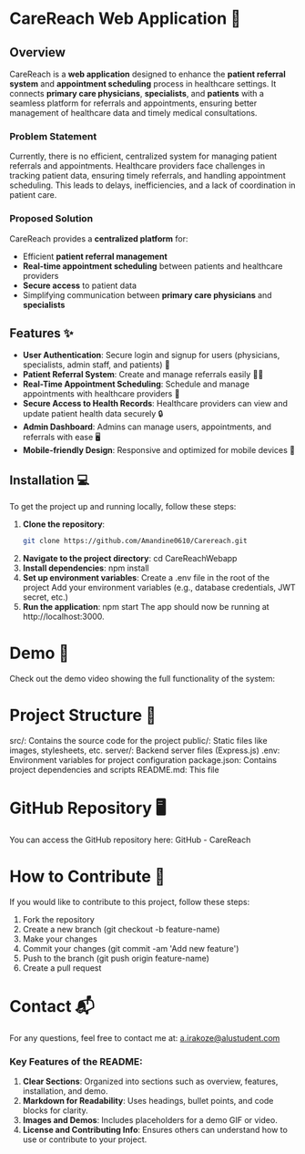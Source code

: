 # CareReach Web Application 🚀

## Overview

CareReach is a **web application** designed to enhance the **patient referral system** and **appointment scheduling** process in healthcare settings. It connects **primary care physicians**, **specialists**, and **patients** with a seamless platform for referrals and appointments, ensuring better management of healthcare data and timely medical consultations.

### Problem Statement

Currently, there is no efficient, centralized system for managing patient referrals and appointments. Healthcare providers face challenges in tracking patient data, ensuring timely referrals, and handling appointment scheduling. This leads to delays, inefficiencies, and a lack of coordination in patient care.

### Proposed Solution

CareReach provides a **centralized platform** for:
- Efficient **patient referral management**
- **Real-time appointment scheduling** between patients and healthcare providers
- **Secure access** to patient data
- Simplifying communication between **primary care physicians** and **specialists**

## Features ✨

- **User Authentication**: Secure login and signup for users (physicians, specialists, admin staff, and patients) 🔐
- **Patient Referral System**: Create and manage referrals easily 👩‍⚕️
- **Real-Time Appointment Scheduling**: Schedule and manage appointments with healthcare providers 📅
- **Secure Access to Health Records**: Healthcare providers can view and update patient health data securely 🔒
- **Admin Dashboard**: Admins can manage users, appointments, and referrals with ease 🖥️
- **Mobile-friendly Design**: Responsive and optimized for mobile devices 📱

## Installation 💻

To get the project up and running locally, follow these steps:

1. **Clone the repository**:
   ```bash
   git clone https://github.com/Amandine0610/Carereach.git
2. **Navigate to the project directory**:
   cd CareReachWebapp
3. **Install dependencies**:
   npm install
4. **Set up environment variables**:
Create a .env file in the root of the project
Add your environment variables (e.g., database credentials, JWT secret, etc.)
5. **Run the application**:
   npm start
The app should now be running at http://localhost:3000.

# Demo 🎥
Check out the demo video showing the full functionality of the system:


# Project Structure 📂
src/: Contains the source code for the project
public/: Static files like images, stylesheets, etc.
server/: Backend server files (Express.js)
.env: Environment variables for project configuration
package.json: Contains project dependencies and scripts
README.md: This file

# GitHub Repository 🖥️
You can access the GitHub repository here: GitHub - CareReach

# How to Contribute 🤝
If you would like to contribute to this project, follow these steps:

1. Fork the repository
2. Create a new branch (git checkout -b feature-name)
3. Make your changes
4. Commit your changes (git commit -am 'Add new feature')
5. Push to the branch (git push origin feature-name)
6. Create a pull request

# Contact 📬
For any questions, feel free to contact me at: a.irakoze@alustudent.com

### Key Features of the README:
1. **Clear Sections**: Organized into sections such as overview, features, installation, and demo.
2. **Markdown for Readability**: Uses headings, bullet points, and code blocks for clarity.
3. **Images and Demos**: Includes placeholders for a demo GIF or video.
4. **License and Contributing Info**: Ensures others can understand how to use or contribute to your project.

